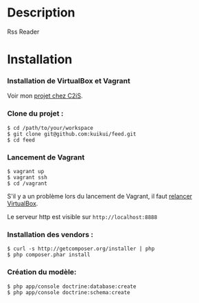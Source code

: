 # Description

Rss Reader

# Installation

### Installation de VirtualBox et Vagrant

Voir mon [projet chez C2iS](https://github.com/c2is/VagrantBoxes/tree/master/your-lamp-server#your-custom-lamp-server).

### Clone du projet :

```shell
$ cd /path/to/your/workspace
$ git clone git@github.com:kuikui/feed.git
$ cd feed
```

### Lancement de Vagrant
```shell
$ vagrant up
$ vagrant ssh
$ cd /vagrant
```

S'il y a un problème lors du lancement de Vagrant, il faut [relancer VirtualBox](https://coderwall.com/p/ydma0q).

Le serveur http est visible sur `http://localhost:8888`

### Installation des vendors :

```shell
$ curl -s http://getcomposer.org/installer | php
$ php composer.phar install
```

### Création du modèle:

```shell
$ php app/console doctrine:database:create
$ php app/console doctrine:schema:create
```
